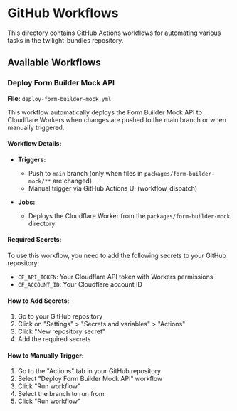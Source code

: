 # GitHub Workflows

This directory contains GitHub Actions workflows for automating various tasks in the twilight-bundles repository.

## Available Workflows

### Deploy Form Builder Mock API

**File:** `deploy-form-builder-mock.yml`

This workflow automatically deploys the Form Builder Mock API to Cloudflare Workers when changes are pushed to the main branch or when manually triggered.

#### Workflow Details:

- **Triggers:**
  - Push to `main` branch (only when files in `packages/form-builder-mock/**` are changed)
  - Manual trigger via GitHub Actions UI (workflow_dispatch)

- **Jobs:**
  - Deploys the Cloudflare Worker from the `packages/form-builder-mock` directory

#### Required Secrets:

To use this workflow, you need to add the following secrets to your GitHub repository:

- `CF_API_TOKEN`: Your Cloudflare API token with Workers permissions
- `CF_ACCOUNT_ID`: Your Cloudflare account ID

#### How to Add Secrets:

1. Go to your GitHub repository
2. Click on "Settings" > "Secrets and variables" > "Actions"
3. Click "New repository secret"
4. Add the required secrets

#### How to Manually Trigger:

1. Go to the "Actions" tab in your GitHub repository
2. Select "Deploy Form Builder Mock API" workflow
3. Click "Run workflow"
4. Select the branch to run from
5. Click "Run workflow"
